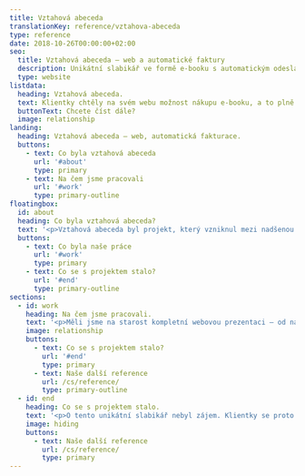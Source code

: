 ```yaml
---
title: Vztahová abeceda
translationKey: reference/vztahova-abeceda
type: reference
date: 2018-10-26T00:00:00+02:00
seo:
  title: Vztahová abeceda – web a automatické faktury
  description: Unikátní slabikář ve formě e-booku s automatickým odesláním na e-mail po platbě. Bohužel předběhl svoji dobu. Můžete si ale přečíst, co s ním máme my.
  type: website
listdata:
  heading: Vztahová abeceda.
  text: Klientky chtěly na svém webu možnost nákupu e-booku, a to plně automatizovaně. Vyvinuli jsme pro ně jednoduchý systém pro automatické zpracovávání plateb bankovním převodem.
  buttonText: Chcete číst dále?
  image: relationship
landing:
  heading: Vztahová abeceda – web, automatická fakturace.
  buttons:
    - text: Co byla vztahová abeceda
      url: '#about'
      type: primary
    - text: Na čem jsme pracovali
      url: '#work'
      type: primary-outline
floatingbox:
  id: about
  heading: Co byla vztahová abeceda?
  text: '<p>Vztahová abeceda byl projekt, který vzniknul mezi nadšenou sběratelkou <a href="/cs/reference/slabikare/">slabikářů</a> a její kamarádkou. Rozhodly se vytvořit nový, unikátní slabikář, který bude zároveň posilovat vztahy v rodině. Níže se dočtete, na čem jsme v projektu pracovali a proč Vztahová abeceda zanikla.'
  buttons:
    - text: Co byla naše práce
      url: '#work'
      type: primary
    - text: Co se s projektem stalo?
      url: '#end'
      type: primary-outline
sections:
  - id: work
    heading: Na čem jsme pracovali.
    text: '<p>Měli jsme na starost kompletní webovou prezentaci – od návrhu vzhledu až po automatizované zasílání e-booků a zpracovávání jednotlivých plateb těchto e-booků.</p><p>Web fungoval jako prezentace produktu a zároveň jeho jediné prodejní místo. Stačilo zadat e-mail, kam měl být e-book zaslán.</p><p><strong>Aplikace byla propojena s Fio bankou pomocí API. Po uhrazení faktury, která na mail přišla, přišel zákazníkovi automaticky odkaz ke stažení e-booku. Tím získal svůj vytoužený kus.</strong></p>'
    image: relationship
    buttons:
      - text: Co se s projektem stalo?
        url: '#end'
        type: primary
      - text: Naše další reference
        url: /cs/reference/
        type: primary-outline
  - id: end
    heading: Co se s projektem stalo.
    text: '<p>O tento unikátní slabikář nebyl zájem. Klientky se proto po roce provozu webu rozhodly v něm nepokračovat. Doména expirovala a web není již tedy dostupný, ani ve <a href="https://archive.org/web/">Wayback Machine</a>.</p><p>Když si klientky dělaly analýzu, proč nebyl o slabikář zájem, vyplynulo z toho, že předběhly dobu o desítky let.</p><p><strong>Bohužel si tak slabikář, který by posílil vaše rodinné vztahy, již nekoupíte. Možná se ho ale dočkají vaše děti či vnoučata.</strong></p>'
    image: hiding
    buttons: 
      - text: Naše další reference
        url: /cs/reference/
        type: primary
---
```

